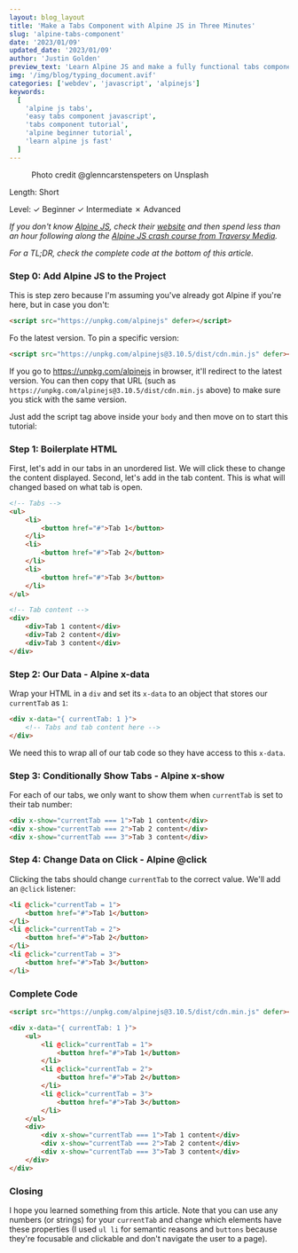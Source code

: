 ```yaml
---
layout: blog_layout
title: 'Make a Tabs Component with Alpine JS in Three Minutes'
slug: 'alpine-tabs-component'
date: '2023/01/09'
updated_date: '2023/01/09'
author: 'Justin Golden'
preview_text: 'Learn Alpine JS and make a fully functional tabs component in just three minutes'
img: '/img/blog/typing_document.avif'
categories: ['webdev', 'javascript', 'alpinejs']
keywords:
  [
    'alpine js tabs',
    'easy tabs component javascript',
    'tabs component tutorial',
    'alpine beginner tutorial',
    'learn alpine js fast'
  ]
---
```


<figure>
  <picture>
    <source type="image/avif" srcset="/img/blog/typing_document.avif" alt="">
    <img src="/img/blog/typing_document.jpg" alt="">
  </picture>
  <figcaption>Photo credit @glenncarstenspeters on Unsplash</figcaption>
</figure>

Length: Short

Level: ✓ Beginner ✓ Intermediate ✗ Advanced

_If you don't know [Alpine JS](https://alpinejs.dev/), check their [website](https://alpinejs.dev/) and then spend less than an hour following along the [Alpine JS crash course from Traversy Media](https://youtu.be/r5iWCtfltso)._

_For a TL;DR, check the complete code at the bottom of this article._

### Step 0: Add Alpine JS to the Project

This is step zero because I'm assuming you've already got Alpine if you're here, but in case you don't:

```html
<script src="https://unpkg.com/alpinejs" defer></script>
```

Fo the latest version. To pin a specific version:

```html
<script src="https://unpkg.com/alpinejs@3.10.5/dist/cdn.min.js" defer></script>
```

If you go to https://unpkg.com/alpinejs in browser, it'll redirect to the latest version. You can then copy that URL (such as `https://unpkg.com/alpinejs@3.10.5/dist/cdn.min.js` above) to make sure you stick with the same version.

Just add the script tag above inside your `body` and then move on to start this tutorial:

### Step 1: Boilerplate HTML

First, let's add in our tabs in an unordered list. We will click these to change the content displayed. Second, let's add in the tab content. This is what will changed based on what tab is open.

```html
<!-- Tabs -->
<ul>
	<li>
		<button href="#">Tab 1</button>
	</li>
	<li>
		<button href="#">Tab 2</button>
	</li>
	<li>
		<button href="#">Tab 3</button>
	</li>
</ul>

<!-- Tab content -->
<div>
	<div>Tab 1 content</div>
	<div>Tab 2 content</div>
	<div>Tab 3 content</div>
</div>
```

### Step 2: Our Data - Alpine x-data

Wrap your HTML in a `div` and set its `x-data` to an object that stores our `currentTab` as `1`:

```html
<div x-data="{ currentTab: 1 }">
	<!-- Tabs and tab content here -->
</div>
```

We need this to wrap all of our tab code so they have access to this `x-data`.

### Step 3: Conditionally Show Tabs - Alpine x-show

For each of our tabs, we only want to show them when `currentTab` is set to their tab number:

```html
<div x-show="currentTab === 1">Tab 1 content</div>
<div x-show="currentTab === 2">Tab 2 content</div>
<div x-show="currentTab === 3">Tab 3 content</div>
```

### Step 4: Change Data on Click - Alpine @click

Clicking the tabs should change `currentTab` to the correct value. We'll add an `@click` listener:

```html
<li @click="currentTab = 1">
	<button href="#">Tab 1</button>
</li>
<li @click="currentTab = 2">
	<button href="#">Tab 2</button>
</li>
<li @click="currentTab = 3">
	<button href="#">Tab 3</button>
</li>
```

### Complete Code

```html
<script src="https://unpkg.com/alpinejs@3.10.5/dist/cdn.min.js" defer></script>

<div x-data="{ currentTab: 1 }">
	<ul>
		<li @click="currentTab = 1">
			<button href="#">Tab 1</button>
		</li>
		<li @click="currentTab = 2">
			<button href="#">Tab 2</button>
		</li>
		<li @click="currentTab = 3">
			<button href="#">Tab 3</button>
		</li>
	</ul>
	<div>
		<div x-show="currentTab === 1">Tab 1 content</div>
		<div x-show="currentTab === 2">Tab 2 content</div>
		<div x-show="currentTab === 3">Tab 3 content</div>
	</div>
</div>
```

### Closing

I hope you learned something from this article. Note that you can use any numbers (or strings) for your `currentTab` and change which elements have these properties (I used `ul li` for semantic reasons and `buttons` because they're focusable and clickable and don't navigate the user to a page).
